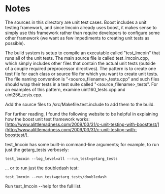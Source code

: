 # Notes
The sources in this directory are unit test cases.  Boost includes a
unit testing framework, and since lmcoin already uses boost, it makes
sense to simply use this framework rather than require developers to
configure some other framework (we want as few impediments to creating
unit tests as possible).

The build system is setup to compile an executable called "test_lmcoin"
that runs all of the unit tests.  The main source file is called
test_lmcoin.cpp, which simply includes other files that contain the
actual unit tests (outside of a couple required preprocessor
directives).  The pattern is to create one test file for each class or
source file for which you want to create unit tests.  The file naming
convention is "<source_filename>_tests.cpp" and such files should wrap
their tests in a test suite called "<source_filename>_tests".  For an
examples of this pattern, examine uint160_tests.cpp and
uint256_tests.cpp.

Add the source files to /src/Makefile.test.include to add them to the build.

For further reading, I found the following website to be helpful in
explaining how the boost unit test framework works:
[http://www.alittlemadness.com/2009/03/31/c-unit-testing-with-boosttest/](http://www.alittlemadness.com/2009/03/31/c-unit-testing-with-boosttest/).

test_lmcoin has some built-in command-line arguments; for
example, to run just the getarg_tests verbosely:

    test_lmcoin --log_level=all --run_test=getarg_tests

... or to run just the doubledash test:

    test_lmcoin --run_test=getarg_tests/doubledash

Run  test_lmcoin --help   for the full list.

